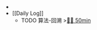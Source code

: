 -
- [[Daily Log]]
	- TODO 算法-回溯 >[🍅🍅 50min](#agenda-pomo://?t=f-1688120343875-1500%2Cf-1688296328963-1500)